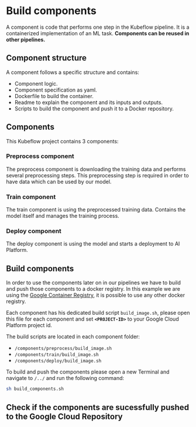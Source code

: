# Build components

A component is code that performs one step in the Kubeflow pipeline. It is a containerized implementation of an ML task. **Components can be reused in other pipelines.**

## Component structure
A component follows a specific structure and contains:
 
* Component logic. 
* Component specification as yaml. 
* Dockerfile to build the container. 
* Readme to explain the component and its inputs and outputs. 
* Scripts to build the component and push it to a Docker repository. 

## Components
This Kubeflow project contains 3 components:

### Preprocess component
The preprocess component is downloading the training data and performs several preprocessing steps. This preprocessing step is required in order to have data which can be used by our model. 


### Train component
The train component is using the preprocessed training data. Contains the model itself and manages the training process. 

### Deploy component
The deploy component is using the model and starts a deployment to AI Platform. 

## Build components
In order to use the components later on in our pipelines we have to build and push those components to a docker registry. In this example we are using the 
[Google Container Registry](https://cloud.google.com/container-registry/), it is possible to use any other docker registry. 

Each component has his dedicated build script `build_image.sh`, please open this file for each component and set **`<PROJECT-ID>`** to your Google Cloud Platform project id.

The build scripts are located in each component folder:

* `/components/preprocess/build_image.sh`
* `/components/train/build_image.sh`
* `/components/deploy/build_image.sh`

To build and push the components please open a new Terminal and navigate to `/../` and run the following command:

```bash
sh build_components.sh
```

## Check if the components are sucessfully pushed to the Google Cloud Repository
